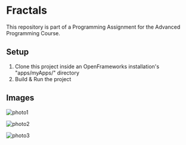 # Fractals
 This repository is part of a Programming Assignment for the Advanced Programming Course.

## Setup
1. Clone this project inside an OpenFrameworks installation's "apps/myApps/" directory
2. Build & Run the project

## Images
![photo1](https://user-images.githubusercontent.com/92653848/212378991-2f50591c-c350-4a33-94d5-7d96d2537f87.png)

![photo2](https://user-images.githubusercontent.com/92653848/212379090-27204c3c-d3a5-4752-8847-423529aae1ed.png)

![photo3](https://user-images.githubusercontent.com/92653848/212379195-cc62f3d8-4d44-436b-bd2b-35bea4b0d0c1.png)
